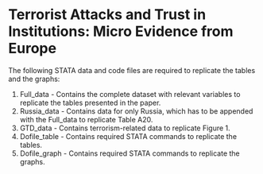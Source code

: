 # Terrorist Attacks and Trust in Institutions: Micro Evidence from Europe

The following STATA data and code files are required to replicate the tables and the graphs:
1. Full_data - Contains the complete dataset with relevant variables to replicate the tables presented in the paper.
2. Russia_data - Contains data for only Russia, which has to be appended with the Full_data to replicate Table A20.
3. GTD_data - Contains terrorism-related data to replicate Figure 1.
4. Dofile_table - Contains required STATA commands to replicate the tables.
5. Dofile_graph - Contains required STATA commands to replicate the graphs.


